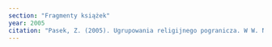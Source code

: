 ```yaml
---
section: "Fragmenty książek"
year: 2005
citation: "Pasek, Z. (2005). Ugrupowania religijnego pogranicza. W W. Nowak i S. Ropiak (red.), Sekty jako wyzwanie społeczne i duszpasterskie (s. 79-88). Olsztyn."
---
```


